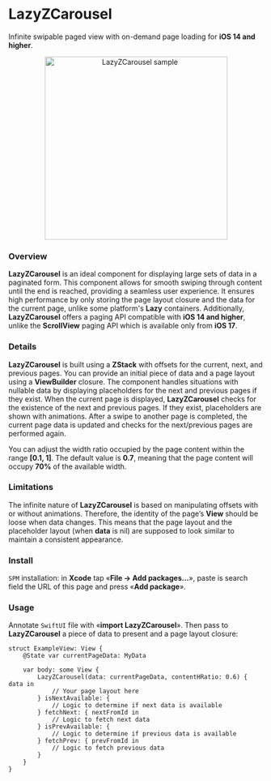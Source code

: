 # LazyZCarousel
Infinite swipable paged view with on-demand page loading for  **iOS 14 and higher**.

<p align="center">
<img width="361" alt="LazyZCarousel sample" src="https://github.com/leekurg/NavigationViewElastic/assets/105886145/275e5d77-2567-464e-aa34-7f7d7fd199ad">
</p>

### Overview
**LazyZCarousel** is an ideal component for displaying large sets of data in a paginated form. 
This component allows for smooth swiping through content until the end is reached, providing a seamless user experience. 
It ensures high performance by only storing the page layout closure and the data for the current page, 
unlike some platform's **Lazy** containers. 
Additionally, **LazyZCarousel** offers a paging API compatible with **iOS 14 and higher**, 
unlike the **ScrollView** paging API which is available only from **iOS 17**.

### Details
**LazyZCarousel** is built using a **ZStack** with offsets for the current, next, and previous pages. 
You can provide an initial piece of data and a page layout using a **ViewBuilder** closure. 
The component handles situations with nullable data by displaying placeholders for the next and previous pages if they exist. 
When the current page is displayed, **LazyZCarousel** checks for the existence of the next and previous pages. 
If they exist, placeholders are shown with animations. After a swipe to another page is completed, 
the current page data is updated and checks for the next/previous pages are performed again.

You can adjust the width ratio occupied by the page content within the range **[0.1, 1]**. 
The default value is **0.7**, meaning that the page content will occupy **70%** of the available width.

### Limitations
The infinite nature of **LazyZCarousel** is based on manipulating offsets with or without animations. 
Therefore, the identity of the page’s **View** should be loose when data changes. This means that the page 
layout and the placeholder layout (when **data** is nil) are supposed to look similar to maintain a consistent appearance.

### Install
`SPM` installation: in **Xcode** tap «**File → Add packages…**», paste is search field the URL of this page and press «**Add package**».

### Usage
Annotate `SwiftUI` file with «**import LazyZCarousel**». Then pass to **LazyZCarousel** a piece of data to present and a page layout closure:

```
struct ExampleView: View {
    @State var currentPageData: MyData

    var body: some View {
        LazyZCarousel(data: currentPageData, contentHRatio: 0.6) { data in
            // Your page layout here
        } isNextAvailable: {
            // Logic to determine if next data is available
        } fetchNext: { nextFromId in
            // Logic to fetch next data
        } isPrevAvailable: {
            // Logic to determine if previous data is available
        } fetchPrev: { prevFromId in
            // Logic to fetch previous data
        }
    }
}
```
